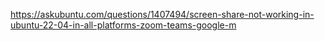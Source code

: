 https://askubuntu.com/questions/1407494/screen-share-not-working-in-ubuntu-22-04-in-all-platforms-zoom-teams-google-m

